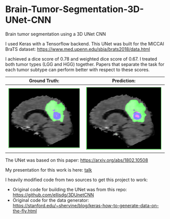 # Brain-Tumor-Segmentation-3D-UNet-CNN
Brain tumor segmentation using a 3D UNet CNN

I used Keras with a Tensorflow backend. This UNet was built for the MICCAI BraTS dataset: https://www.med.upenn.edu/sbia/brats2018/data.html

I achieved a dice score of 0.78 and weighted dice score of 0.67. I treated both tumor types (LGG and HGG) together. Papers that separate the task for each tumor subtype can perform better with respect to these scores.




Ground Truth:               |  Prediction:
:-------------------------:|:-------------------------:
![ground truth](./Ground_Truth_Example.png)  |  ![prediction](./Prediction_Example.png)

The UNet was based on this paper: https://arxiv.org/abs/1802.10508 

My presentation for this work is here: [talk](./Brain_Tumor_Segmentation_Talk.pptx)

I heavily modified code from two sources to get this project to work:

- Original code for building the UNet was from this repo: https://github.com/ellisdg/3DUnetCNN
- Original code for the data generator: https://stanford.edu/~shervine/blog/keras-how-to-generate-data-on-the-fly.html
